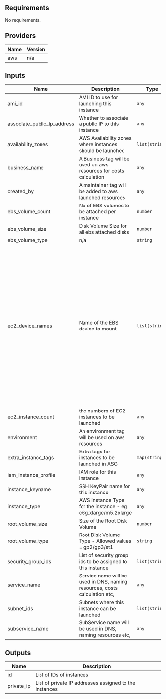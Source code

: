 ## Requirements

No requirements.

## Providers

| Name | Version |
|------|---------|
| aws | n/a |

## Inputs

| Name | Description | Type | Default | Required |
|------|-------------|------|---------|:--------:|
| ami\_id | AMI ID to use for launching this instance | `any` | n/a | yes |
| associate\_public\_ip\_address | Whether to associate a public IP to this instance | `any` | n/a | yes |
| availability\_zones | AWS Availability zones where instances should be launched | `list(string)` | n/a | yes |
| business\_name | A Business tag will be used on aws resources for costs calculation | `any` | n/a | yes |
| created\_by | A maintainer tag will be added to aws launched resources | `any` | n/a | yes |
| ebs\_volume\_count | No of EBS volumes to be attached per instance | `number` | `0` | no |
| ebs\_volume\_size | Disk Volume Size for all ebs attached disks | `number` | `20` | no |
| ebs\_volume\_type | n/a | `string` | `"gp3"` | no |
| ec2\_device\_names | Name of the EBS device to mount | `list(string)` | <pre>[<br>  "/dev/xvdb",<br>  "/dev/xvdc",<br>  "/dev/xvdd",<br>  "/dev/xvde",<br>  "/dev/xvdf",<br>  "/dev/xvdg",<br>  "/dev/xvdh",<br>  "/dev/xvdi",<br>  "/dev/xvdj",<br>  "/dev/xvdk",<br>  "/dev/xvdl",<br>  "/dev/xvdm",<br>  "/dev/xvdn",<br>  "/dev/xvdo",<br>  "/dev/xvdp",<br>  "/dev/xvdq",<br>  "/dev/xvdr",<br>  "/dev/xvds",<br>  "/dev/xvdt",<br>  "/dev/xvdu",<br>  "/dev/xvdv",<br>  "/dev/xvdw",<br>  "/dev/xvdx",<br>  "/dev/xvdy",<br>  "/dev/xvdz"<br>]</pre> | no |
| ec2\_instance\_count | the numbers of EC2 instances to be launched | `any` | n/a | yes |
| environment | An environment tag will be used on aws resources | `any` | n/a | yes |
| extra\_instance\_tags | Extra tags for instances to be launched in ASG | `map(string)` | `{}` | no |
| iam\_instance\_profile | IAM role for this instance | `any` | n/a | yes |
| instance\_keyname | SSH KeyPair name for this instance | `any` | n/a | yes |
| instance\_type | AWS Instance Type for the instance - eg c6g.xlarge/m5.2xlarge | `any` | n/a | yes |
| root\_volume\_size | Size of the Root Disk Volume | `number` | `20` | no |
| root\_volume\_type | Root Disk Volume Type - Allowed values = gp2/gp3/st1 | `string` | `"gp3"` | no |
| security\_group\_ids | List of security group ids to be assigned to this instance | `list(string)` | n/a | yes |
| service\_name | Service name will be used in DNS, naming resources, costs calculation etc, | `any` | n/a | yes |
| subnet\_ids | Subnets where this instance can be launched | `list(string)` | n/a | yes |
| subservice\_name | SubService name will be used in DNS, naming resources etc, | `any` | n/a | yes |

## Outputs

| Name | Description |
|------|-------------|
| id | List of IDs of instances |
| private\_ip | List of private IP addresses assigned to the instances |

